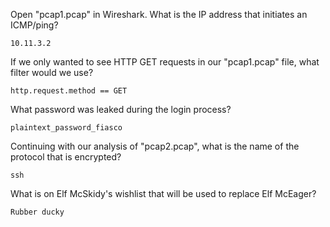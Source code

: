 Open "pcap1.pcap" in Wireshark. What is the IP address that initiates an ICMP/ping?
```
10.11.3.2
```
If we only wanted to see HTTP GET requests in our "pcap1.pcap" file, what filter would we use?
```
http.request.method == GET
```
What password was leaked during the login process?
```
plaintext_password_fiasco
```
Continuing with our analysis of "pcap2.pcap", what is the name of the protocol that is encrypted?
```
ssh
```
What is on Elf McSkidy's wishlist that will be used to replace Elf McEager?
```
Rubber ducky 
```